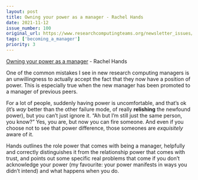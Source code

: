 ```yaml
---
layout: post
title: Owning your power as a manager - Rachel Hands
date: 2021-11-12
issue_number: 100
original_url: https://www.researchcomputingteams.org/newsletter_issues/0100
tags: ['becoming_a_manager']
priority: 3
---
```


<!-- markdownlint-disable MD033 -->
<!-- markdownlint-disable MD041 -->
<!-- markdownlint-disable MD049 -->

[Owning your power as a manager](https://rachelhands.com/2021/11/08/owning-your-power-as-a-manager/) - Rachel Hands

One of the common mistakes I see in new research computing managers is an unwillingness to actually accept the fact that they now have a position of power.  This is especially true when the new manager has been promoted to a manager of previous peers.

For a lot of people, suddenly having power is uncomfortable, and that’s ok (it’s *way* better than the other failure mode, of really **relishing** the newfound power), but you can’t just ignore it. “Ah but I’m still just the same person, you know?”  Yes, you are, but now you can fire someone.  And even if you choose not to see that power difference, those someones are *exquisitely* aware of it.

Hands outlines the role power that comes with being a manager, helpfully and correctly distinguishes it from the relationship power that comes with trust, and points out some specific real problems that come if you don’t acknowledge your power (my favourite: your power manifests in ways you didn’t intend) and what happens when you do.